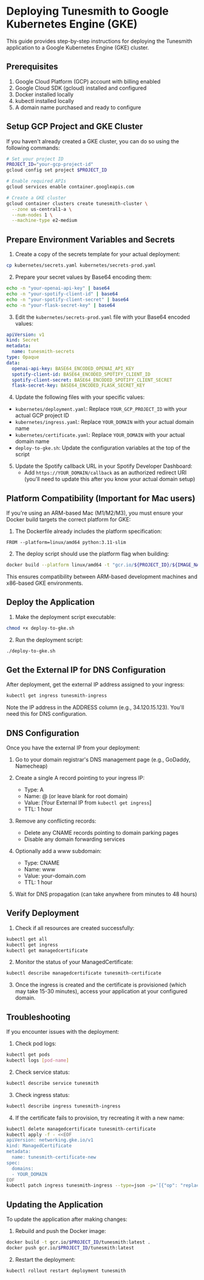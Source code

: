 # Deploying Tunesmith to Google Kubernetes Engine (GKE)

This guide provides step-by-step instructions for deploying the Tunesmith application to a Google Kubernetes Engine (GKE) cluster.

## Prerequisites

1. Google Cloud Platform (GCP) account with billing enabled
2. Google Cloud SDK (gcloud) installed and configured
3. Docker installed locally
4. kubectl installed locally
5. A domain name purchased and ready to configure

## Setup GCP Project and GKE Cluster

If you haven't already created a GKE cluster, you can do so using the following commands:

```bash
# Set your project ID
PROJECT_ID="your-gcp-project-id"
gcloud config set project $PROJECT_ID

# Enable required APIs
gcloud services enable container.googleapis.com

# Create a GKE cluster
gcloud container clusters create tunesmith-cluster \
  --zone us-central1-a \
  --num-nodes 1 \
  --machine-type e2-medium
```

## Prepare Environment Variables and Secrets

1. Create a copy of the secrets template for your actual deployment:

```bash
cp kubernetes/secrets.yaml kubernetes/secrets-prod.yaml
```

2. Prepare your secret values by Base64 encoding them:

```bash
echo -n "your-openai-api-key" | base64
echo -n "your-spotify-client-id" | base64
echo -n "your-spotify-client-secret" | base64
echo -n "your-flask-secret-key" | base64
```

3. Edit the `kubernetes/secrets-prod.yaml` file with your Base64 encoded values:

```yaml
apiVersion: v1
kind: Secret
metadata:
  name: tunesmith-secrets
type: Opaque
data:
  openai-api-key: BASE64_ENCODED_OPENAI_API_KEY
  spotify-client-id: BASE64_ENCODED_SPOTIFY_CLIENT_ID
  spotify-client-secret: BASE64_ENCODED_SPOTIFY_CLIENT_SECRET
  flask-secret-key: BASE64_ENCODED_FLASK_SECRET_KEY
```

4. Update the following files with your specific values:

- `kubernetes/deployment.yaml`: Replace `YOUR_GCP_PROJECT_ID` with your actual GCP project ID
- `kubernetes/ingress.yaml`: Replace `YOUR_DOMAIN` with your actual domain name
- `kubernetes/certificate.yaml`: Replace `YOUR_DOMAIN` with your actual domain name
- `deploy-to-gke.sh`: Update the configuration variables at the top of the script

5. Update the Spotify callback URL in your Spotify Developer Dashboard:
   - Add `https://YOUR_DOMAIN/callback` as an authorized redirect URI (you'll need to update this after you know your actual domain setup)

## Platform Compatibility (Important for Mac users)

If you're using an ARM-based Mac (M1/M2/M3), you must ensure your Docker build targets the correct platform for GKE:

1. The Dockerfile already includes the platform specification:
```
FROM --platform=linux/amd64 python:3.11-slim
```

2. The deploy script should use the platform flag when building:
```bash
docker build --platform linux/amd64 -t "gcr.io/${PROJECT_ID}/${IMAGE_NAME}:latest" .
```

This ensures compatibility between ARM-based development machines and x86-based GKE environments.

## Deploy the Application

1. Make the deployment script executable:

```bash
chmod +x deploy-to-gke.sh
```

2. Run the deployment script:

```bash
./deploy-to-gke.sh
```

## Get the External IP for DNS Configuration

After deployment, get the external IP address assigned to your ingress:

```bash
kubectl get ingress tunesmith-ingress
```

Note the IP address in the ADDRESS column (e.g., 34.120.15.123). You'll need this for DNS configuration.

## DNS Configuration

Once you have the external IP from your deployment:

1. Go to your domain registrar's DNS management page (e.g., GoDaddy, Namecheap)

2. Create a single A record pointing to your ingress IP:
   - Type: A
   - Name: @ (or leave blank for root domain)
   - Value: [Your External IP from `kubectl get ingress`]
   - TTL: 1 hour

3. Remove any conflicting records:
   - Delete any CNAME records pointing to domain parking pages
   - Disable any domain forwarding services

4. Optionally add a www subdomain:
   - Type: CNAME
   - Name: www
   - Value: your-domain.com
   - TTL: 1 hour

5. Wait for DNS propagation (can take anywhere from minutes to 48 hours)

## Verify Deployment

1. Check if all resources are created successfully:

```bash
kubectl get all
kubectl get ingress
kubectl get managedcertificate
```

2. Monitor the status of your ManagedCertificate:

```bash
kubectl describe managedcertificate tunesmith-certificate
```

3. Once the ingress is created and the certificate is provisioned (which may take 15-30 minutes), access your application at your configured domain.

## Troubleshooting

If you encounter issues with the deployment:

1. Check pod logs:

```bash
kubectl get pods
kubectl logs [pod-name]
```

2. Check service status:

```bash
kubectl describe service tunesmith
```

3. Check ingress status:

```bash
kubectl describe ingress tunesmith-ingress
```

4. If the certificate fails to provision, try recreating it with a new name:
```bash
kubectl delete managedcertificate tunesmith-certificate
kubectl apply -f - <<EOF
apiVersion: networking.gke.io/v1
kind: ManagedCertificate
metadata:
  name: tunesmith-certificate-new
spec:
  domains:
  - YOUR_DOMAIN
EOF
kubectl patch ingress tunesmith-ingress --type=json -p='[{"op": "replace", "path": "/metadata/annotations/networking.gke.io~1managed-certificates", "value": "tunesmith-certificate-new"}]'
```

## Updating the Application

To update the application after making changes:

1. Rebuild and push the Docker image:

```bash
docker build -t gcr.io/$PROJECT_ID/tunesmith:latest .
docker push gcr.io/$PROJECT_ID/tunesmith:latest
```

2. Restart the deployment:

```bash
kubectl rollout restart deployment tunesmith
``` 